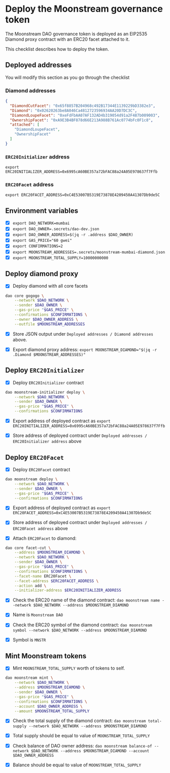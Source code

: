 # Deploy the Moonstream governance token

The Moonstream DAO governance token is deployed as an EIP2535 Diamond proxy contract with an ERC20
facet attached to it.

This checklist describes how to deploy the token.

## Deployed addresses

You will modify this section as you go through the checklist

### Diamond addresses

```json
{
  "DiamondCutFacet": "0x65f8857B204968c492B17344E1139229bD3382e3",
  "Diamond": "0x02620263be8A046Ca4812723596934AA20D7DC3C",
  "DiamondLoupeFacet": "0xeFdFbAA07AF132AD4b319054d91a2F487b009003",
  "OwnershipFacet": "0xA9E3B4BF878d66E213A988B761Ac0774bFc0F1c8",
  "attached": [
    "DiamondLoupeFacet",
    "OwnershipFacet"
  ]
}
```

### `ERC20Initializer` address

```
export ERC20INITIALIZER_ADDRESS=0x6995cA60BE357a72bFAC88a24A05E978637f7Ffb
```

### `ERC20Facet` address

```
export ERC20FACET_ADDRESS=0xC4E53007B5319E73878E4209450A41307Db9de5C
```

## Environment variables

- [x] `export DAO_NETWORK=mumbai`
- [x] `export DAO_OWNER=.secrets/dao-dev.json`
- [x] `export DAO_OWNER_ADDRESS=$(jq -r .address $DAO_OWNER)`
- [x] `export GAS_PRICE="60 gwei"`
- [x] `export CONFIRMATIONS=2`
- [x] `export MOONSTREAM_ADDRESSES=.secrets/moonstream-mumbai-diamond.json`
- [x] `export MOONSTREAM_TOTAL_SUPPLY=10000000000`

## Deploy diamond proxy

- [x] Deploy diamond with all core facets

```bash
dao core gogogo \
    --network $DAO_NETWORK \
    --sender $DAO_OWNER \
    --gas-price "$GAS_PRICE" \
    --confirmations $CONFIRMATIONS \
    --owner $DAO_OWNER_ADDRESS \
    --outfile $MOONSTREAM_ADDRESSES
```

- [x] Store JSON output under `Deployed addresses / Diamond addresses` above.

- [x] Export diamond proxy address: `export MOONSTREAM_DIAMOND="$(jq -r .Diamond $MOONSTREAM_ADDRESSES)"`

## Deploy `ERC20Initializer`

- [x] Deploy `ERC20Initializer` contract

```bash
dao moonstream-initializer deploy \
    --network $DAO_NETWORK \
    --sender $DAO_OWNER \
    --gas-price "$GAS_PRICE" \
    --confirmations $CONFIRMATIONS
```

- [x] Export address of deployed contract as `export ERC20INITIALIZER_ADDRESS=0x6995cA60BE357a72bFAC88a24A05E978637f7Ffb`

- [x] Store address of deployed contract under `Deployed addresses / ERC20Initializer address` above


## Deploy `ERC20Facet`

- [x] Deploy `ERC20Facet` contract

```bash
dao moonstream deploy \
    --network $DAO_NETWORK \
    --sender $DAO_OWNER \
    --gas-price "$GAS_PRICE" \
    --confirmations $CONFIRMATIONS
```

- [x] Export address of deployed contract as `export ERC20FACET_ADDRESS=0xC4E53007B5319E73878E4209450A41307Db9de5C`

- [x] Store address of deployed contract under `Deployed addresses / ERC20Facet address` above

- [x] Attach `ERC20Facet` to diamond:

```bash
dao core facet-cut \
    --address $MOONSTREAM_DIAMOND \
    --network $DAO_NETWORK \
    --sender $DAO_OWNER \
    --gas-price "$GAS_PRICE" \
    --confirmations $CONFIRMATIONS \
    --facet-name ERC20Facet \
    --facet-address $ERC20FACET_ADDRESS \
    --action add \
    --initializer-address $ERC20INITIALIZER_ADDRESS
```

- [x] Check the ERC20 name of the diamond contract: `dao moonstream name --network $DAO_NETWORK --address $MOONSTREAM_DIAMOND`

- [x] Name is `Moonstream DAO`

- [x] Check the ERC20 symbol of the diamond contract: `dao moonstream symbol --network $DAO_NETWORK --address $MOONSTREAM_DIAMOND`

- [x] Symbol is `MNSTR`

## Mint Moonstream tokens

- [x] Mint `MOONSTREAM_TOTAL_SUPPLY` worth of tokens to self.

```bash
dao moonstream mint \
    --network $DAO_NETWORK \
    --address $MOONSTREAM_DIAMOND \
    --sender $DAO_OWNER \
    --gas-price "$GAS_PRICE" \
    --confirmations $CONFIRMATIONS \
    --account $DAO_OWNER_ADDRESS \
    --amount $MOONSTREAM_TOTAL_SUPPLY
```

- [x] Check the total supply of the diamond contract: `dao moonstream total-supply --network $DAO_NETWORK --address $MOONSTREAM_DIAMOND`

- [x] Total supply should be equal to value of `MOONSTREAM_TOTAL_SUPPLY`

- [x] Check balance of DAO owner address: `dao moonstream balance-of --network $DAO_NETWORK --address $MOONSTREAM_DIAMOND --account $DAO_OWNER_ADDRESS`

- [x] Balance should be equal to value of `MOONSTREAM_TOTAL_SUPPLY`
